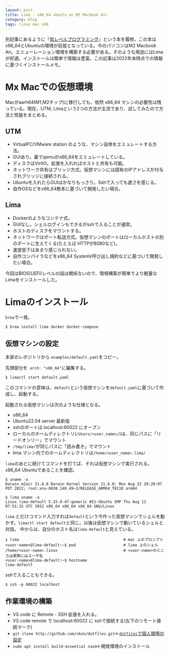 ```yaml
---
layout: post
title: Lima - x86_64 ubuntu on M2 Macbook Air
category: blog
tags: linux mac x86
---
```


別記事にあるように『[低レベルプログラミング]()』という本を履修。この本はx86_64とUbuntuの環境が前提となっている。今のパソコンはM2 Macbook Air。エミューレーション環境を構築する必要がある。そのような用途にはLimaが好適。インストールは簡単で情報は豊富。この記事は2022年末時点での情報に基づくインストールメモ。

# Mx Macでの仮想環境

Macがaarh64(M1,M2チップ)に移行しても、依然 x86_64 マシンの必要性は残っている。現在、UTM, Limaという2つの方法が主流であり、試してみたので方法と性能をまとめる。

## UTM

* VirtualPC/VMware station のような、マシン自体をエミュレートする方法。
* GUIあり。裏でqemuがx86_64をエミュレートしている。
* ディスクはVirtIO。拡張を入れればホストと共有も可能。
* ネットワーク共有はブリッジ方式。仮想マシンには固有のIPアドレスが付与されブリッジに接続される。
* Ubuntuを入れたらGUIはかなりもっさり。Sshで入っても遅さを感じる。
* 自作OSなどをx86_64教本に基づいて開発したい場合。

## Lima

* Dockerのようなコンテナ式。
* GUIなし。シェルログインもできるがsshで入ることが通常。
* ホストのディスクをマウントする。
* ネットワークはポート転送方式。仮想マシンのポートはローカルホストの別のポートに生えてくる(たとえば HTTPが8080など)。
* 速度低下はあまり感じられない。
* 自作コンパイラなどをx86_64 SystemV呼び出し規約などに基づいて開発したい場合。

今回はBIOS(UEFI)レベルの話は関係ないので、環境構築が簡単でより軽量なLimaをインストールした。

# Limaのインストール

`brew`で一発。

```
$ brew install lima docker docker-compose
```

## 仮想マシンの設定

本家のレポジトリから `examples/default.yaml`をコピー。

先頭部分を` arch: "x86_64"`に編集する。

```
$ limactl start default.yaml
```

このコマンドの意味は、`default`という仮想マシンを`default.yaml`に基づいて作成し、起動する。

起動される仮想マシンは次のような仕様となる。

* x86_64
* Ubuntu22.04 server 最新版
* sshのポートは localhost:60022 にオープン
* ローカルのホームディレクトリ(`/Users/<user_name>/`)は、同じパスに「リードオンリー」でマウント
* `/tmp/lima/`が同じパスに「読み書き」でマウント
* lima マシン内でのホームディレクトリは`/home/<user_name>.lima/`


`lima`のあとに続けてコマンドを打てば、それは仮想マシンで実行される。x86_64 Ubuntuであることを確認。

```
$ uname -a
Darwin m2air 21.6.0 Darwin Kernel Version 21.6.0: Mon Aug 22 20:20:07 PDT 2022; root:xnu-8020.140.49~2/RELEASE_ARM64_T8110 arm64

$ lima uname -a
Linux lima-default 5.15.0-47-generic #51-Ubuntu SMP Thu Aug 11 07:51:15 UTC 2022 x86_64 x86_64 x86_64 GNU/Linux
```

`lima` とだけコマンド入力すれば`default`という今作った仮想マシンでシェルを動かす。`limactl start default`と同じ。以後は仮想マシンで動いているシェルと対話。
中からは、自分のホスト名は`lima-default`と見えている。



```
❯ lima                                              # mac 上のプロンプト
<user-name>@lima-default:~$ pwd                     # lima 上のシェル
/home/<user-name>.linux                             # <user-name>のところは実際にはユーザ名
<user-name>@lima-default:~$ hostname
lima-default
```

sshで入ることもできる。


```
$ ssh -p 60022 localhost
```


## 作業環境の構築

* VS code に Remote - SSH 拡張を入れる。
* VS code remote で localhost:60022 に sshで接続する(左下のリモート接続マーク)
* `git clone http://github.com/nkon/dotfiles.git`←[`dotfiles`で個人環境の設定](https://nkon.github.io/Dotfiles/)
* `sudo apt install build-essential nasm`←開発環境のインストール

